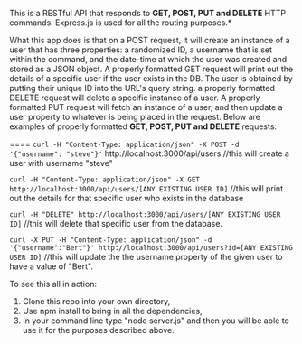 This is a RESTful API that responds to **GET, POST, PUT and DELETE** HTTP commands. Express.js is used for all the routing purposes.*

What this app does is that on a POST request, it will create an instance of a user that has three properties: a randomized ID, a username that is set within the command, and the date-time at which the user was created and stored as a JSON object. A properly formatted GET request will print out the details of a specific user if the user exists in the DB. The user is obtained by putting their unique ID into the URL's query string.  a properly formatted DELETE request will delete a specific instance of a user. A properly formatted PUT request will fetch an instance of a user, and then update a user property to whatever is being placed in the request. Below are examples of properly formatted **GET, POST, PUT and DELETE** requests:

====
 `curl -H "Content-Type: application/json" -X POST -d '{"username": "steve"}'` http://localhost:3000/api/users //this will create a user with username "steve"

`curl -H "Content-Type: application/json" -X GET http://localhost:3000/api/users/[ANY EXISTING USER ID]` //this will print out the details for that specific user who exists in the database

`curl -H "DELETE" http://localhost:3000/api/users/[ANY EXISTING USER ID]` //this will delete that specific user from the database.

`curl -X PUT -H "Content-Type: application/json" -d '{"username":"Bert"}' http://localhost:3000/api/users?id=[ANY EXISTING USER ID]` //this will update the the username property of the given user to have a value of "Bert".

To see this all in action:
1. Clone this repo into your own directory,
2. Use npm install to bring in all the dependencies,
3. In your command line type "node server.js" and then you will be able to use it for the purposes described above.
